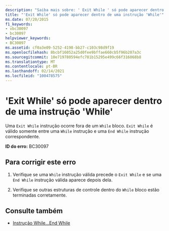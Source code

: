 ```yaml
---
description: "Saiba mais sobre: ' Exit While ' só pode aparecer dentro de uma instrução ' While '"
title: "'Exit While' só pode aparecer dentro de uma instrução 'While'"
ms.date: 07/20/2015
f1_keywords:
- vbc30097
- bc30097
helpviewer_keywords:
- BC30097
ms.assetid: cf0a3e09-5252-4198-bb27-c103c98d9f19
ms.openlocfilehash: 8bcbf16052a25d0fee9bffae660cb5f96b207a3c
ms.sourcegitcommit: 10e719780594efc781b15295e499c66f316068b8
ms.translationtype: MT
ms.contentlocale: pt-BR
ms.lasthandoff: 02/14/2021
ms.locfileid: "100478575"
---
```

# <a name="exit-while-can-only-appear-inside-a-while-statement"></a>'Exit While' só pode aparecer dentro de uma instrução 'While'

Uma `Exit While` instrução ocorre fora de um `While` bloco. `Exit While` é válido somente entre uma `While` instrução e uma `End While` instrução correspondente.  
  
 **ID do erro:** BC30097  
  
## <a name="to-correct-this-error"></a>Para corrigir este erro  
  
1. Verifique se uma `While` instrução válida precede o `Exit While` e se uma `End While` instrução válida aparece depois dela.  
  
2. Verifique se outras estruturas de controle dentro do `While` bloco estão terminadas corretamente.  
  
## <a name="see-also"></a>Consulte também

- [Instrução While...End While](../language-reference/statements/while-end-while-statement.md)
